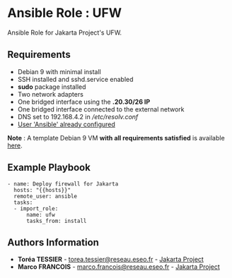 # Ansible Role : UFW

Ansible Role for Jakarta Project's UFW.

Requirements
------------

- Debian 9 with minimal install
- SSH installed and sshd.service enabled
- **sudo** package installed
- Two network adapters
- One bridged interface using the **.20.30/26 IP**
- One bridged interface connected to the external network
- DNS set to 192.168.4.2 in */etc/resolv.conf*
- [User 'Ansible' already configured](https://github.com/nickjj/ansible-user)

**Note** : A template Debian 9 VM **with all requirements satisfied** is available [here](https://192.168.4.16/Equipe_1_Jakarta/debian9-template).

Example Playbook
----------------

```
- name: Deploy firewall for Jakarta
  hosts: "{{hosts}}"
  remote_user: ansible
  tasks:
  - import_role:
      name: ufw
      tasks_from: install
```

Authors Information
------------------

* **Toréa TESSIER** - <torea.tessier@reseau.eseo.fr> - [Jakarta Project](https://192.168.4.16/Equipe_1_Jakarta/)
* **Marco FRANCOIS** - <marco.francois@reseau.eseo.fr> - [Jakarta Project](https://192.168.4.16/Equipe_1_Jakarta/)